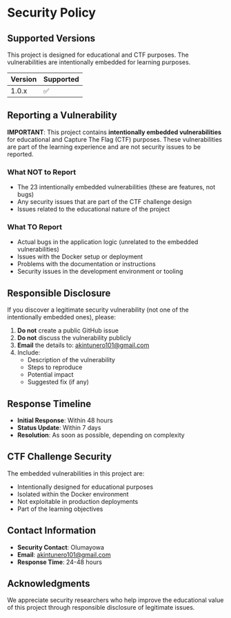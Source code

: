# Security Policy

## Supported Versions

This project is designed for educational and CTF purposes. The vulnerabilities are intentionally embedded for learning purposes.

| Version | Supported          |
| ------- | ------------------ |
| 1.0.x   | :white_check_mark: |

## Reporting a Vulnerability

**IMPORTANT**: This project contains **intentionally embedded vulnerabilities** for educational and Capture The Flag (CTF) purposes. These vulnerabilities are part of the learning experience and are not security issues to be reported.

### What NOT to Report

- The 23 intentionally embedded vulnerabilities (these are features, not bugs)
- Any security issues that are part of the CTF challenge design
- Issues related to the educational nature of the project

### What TO Report

- Actual bugs in the application logic (unrelated to the embedded vulnerabilities)
- Issues with the Docker setup or deployment
- Problems with the documentation or instructions
- Security issues in the development environment or tooling

## Responsible Disclosure

If you discover a legitimate security vulnerability (not one of the intentionally embedded ones), please:

1. **Do not** create a public GitHub issue
2. **Do not** discuss the vulnerability publicly
3. **Email** the details to: akintunero101@gmail.com
4. Include:
   - Description of the vulnerability
   - Steps to reproduce
   - Potential impact
   - Suggested fix (if any)

## Response Timeline

- **Initial Response**: Within 48 hours
- **Status Update**: Within 7 days
- **Resolution**: As soon as possible, depending on complexity

## CTF Challenge Security

The embedded vulnerabilities in this project are:

- Intentionally designed for educational purposes
- Isolated within the Docker environment
- Not exploitable in production deployments
- Part of the learning objectives

## Contact Information

- **Security Contact**: Olumayowa
- **Email**: akintunero101@gmail.com
- **Response Time**: 24-48 hours

## Acknowledgments

We appreciate security researchers who help improve the educational value of this project through responsible disclosure of legitimate issues. 